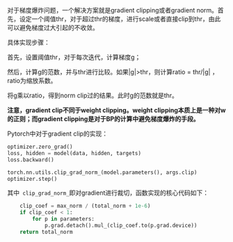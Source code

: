 对于梯度爆炸问题，一个解决方案就是gradient clipping或者gradient norm。首先，设定一个阈值thr，对于超过thr的梯度，进行scale或者直接clip到thr，由此可以避免梯度过大引起的不收敛。

具体实现步骤：

首先，设置阈值thr，对于每次迭代，计算梯度g；

然后，计算g的范数，并与thr进行比较。如果|g|>thr，则计算ratio = thr/|g| ，ratio为缩放系数。

将g乘以ratio，得到norm clip过的结果。此时g的范数就是thr。



**注意，gradient clip不同于weight clipping。weight clipping本质上是一种对w的正则；而gradient clipping是对于BP的计算中避免梯度爆炸的手段。**



Pytorch中对于gradient clip的实现：

```python
optimizer.zero_grad()        
loss, hidden = model(data, hidden, targets)
loss.backward()

torch.nn.utils.clip_grad_norm_(model.parameters(), args.clip)
optimizer.step()
```

其中``` clip_grad_norm_```即对gradient进行裁切，函数实现的核心代码如下：

```python
    clip_coef = max_norm / (total_norm + 1e-6)
    if clip_coef < 1:
        for p in parameters:
            p.grad.detach().mul_(clip_coef.to(p.grad.device))
    return total_norm
```

